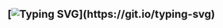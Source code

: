 ## [![Typing SVG](https://readme-typing-svg.demolab.com/?lines=Hello+there+and+welcome+to+my+GitHub+page!)](https://git.io/typing-svg)

<!--
**LoweSimon/LoweSimon** is a ✨ _special_ ✨ repository because its `README.md` (this file) appears on your GitHub profile.

Here are some ideas to get you started:

- 🔭 I’m currently working on ...
- 🌱 I’m currently learning ...
- 👯 I’m looking to collaborate on ...
- 🤔 I’m looking for help with ...
- 💬 Ask me about ...
- 📫 How to reach me: ...
- 😄 Pronouns: ...
- ⚡ Fun fact: ...
-->
